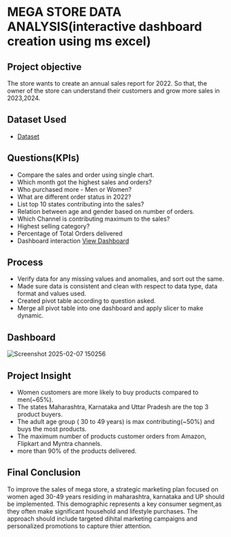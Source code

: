 
# MEGA STORE DATA ANALYSIS(interactive dashboard creation using ms excel) 
## Project objective
The store wants to create an annual sales report for 2022. So that, the owner of the store can understand their customers and grow more sales in 2023,2024.

## Dataset Used
-  <a href= "https://github.com/heyRapunzel-28/MS-Excel-project/blob/main/Vrinda%20Store%20Data%20Analysis%20(2)%20(1).xlsx"> Dataset <a>

##  Questions(KPIs)
- Compare the sales and order using single chart.
- Which month got the highest sales and orders?
- Who purchased more - Men or Women?
- What are different order status in 2022?
- List top 10 states contributing into the sales?
- Relation between age and gender based on number of orders.
- Which Channel is contributing maximum to the sales?
- Highest selling category?
- Percentage of Total Orders delivered
- Dashboard interaction <a href="https://github.com/heyRapunzel-28/MS-Excel-project/blob/main/Screenshot%202025-02-07%20150256.png"> View Dashboard </a>


## Process
- Verify data for any missing values and anomalies, and sort out the same.
- Made sure data is consistent and clean with respect to data type, data format and values used.
- Created pivot table according to question asked.
- Merge all pivot table into one dashboard and apply slicer to make dynamic.


## Dashboard
![Screenshot 2025-02-07 150256](https://github.com/user-attachments/assets/59b9eecd-389e-4aa6-bfad-1f468e7d7007)


## Project Insight
- Women customers are more likely to buy products compared to men(~65%).
- The states Maharashtra, Karnataka and Uttar Pradesh are the top 3 product buyers.
- The adult age group ( 30 to 49 years) is max contributing(~50%) and buys the most products.
- The maximum number of products customer orders from Amazon, Flipkart and Myntra channels.
- more than 90% of the products delivered.

## Final Conclusion
To improve the sales of mega store, a strategic marketing plan focused on women aged 30-49 years residing in maharashtra, karnataka and UP should be implemented. This demographic represents a key consumer segment,as they often make significant household and lifestyle purchases.
The approach should include targeted dihital marketing campaigns and personalized promotions to capture thier attention.












